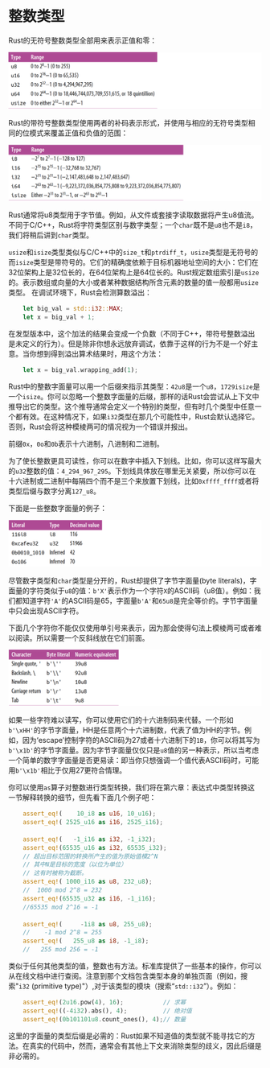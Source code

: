 

<h1>整数类型</h1>
Rust的无符号整数类型全部用来表示正值和零：


![](../../img/img-book/ch3-04.png)

Rust的带符号整数类型使用两者的补码表示形式，并使用与相应的无符号类型相同的位模式来覆盖正值和负值的范围：

 
![](../../img/img-book/ch3-05.png)

Rust通常将u8类型用于字节值。例如，从文件或套接字读取数据将产生u8值流。
不同于C/C++，Rust将字符类型区别与数字类型；一个`char`既不是`u8`也不是`i8`，我们将稍后讲到`char`类型。

`usize`和`isize`类型类似与C/C++中的`size_t`和`ptrdiff_t`，`usize`类型是无符号的而`isize`类型是带符号的。它们的精确度依赖于目标机器地址空间的大小：它们在32位架构上是32位长的，在64位架构上是64位长的。Rust规定数组索引是`usize`的。表示数组或向量的大小或者某种数据结构所含元素的数量的值一般都用`usize`类型。
在调试环境下，Rust会检测算数溢出：
```rust
    let big_val = std::i32::MAX;
    let x = big_val + 1;

```

在发型版本中，这个加法的结果会变成一个负数（不同于C++，带符号整数溢出是未定义的行为）。但是除非你想永远放弃调试，依靠于这样的行为不是一个好主意。当你想到得到溢出算术结果时，用这个方法：
```rust
    let x = big_val.wrapping_add(1);

```

Rust中的整数字面量可以用一个后缀来指示其类型：`42u8`是一个`u8`，`1729isize`是一个`isize`。你可以忽略一个整数字面量的后缀，那样的话Rust会尝试从上下文中推导出它的类型。这个推导通常会定义一个特别的类型，但有时几个类型中任意一个都有效。在这种情况下，如果`i32`类型在那几个可能性中，Rust会默认选择它。否则，Rust会将这种模棱两可的情况视为一个错误并报出。

前缀`0x`，`0o`和`0b`表示十六进制，八进制和二进制。

为了使长整数更具可读性，你可以在数字中插入下划线。比如，你可以这样写最大的`u32`整数的值：`4_294_967_295`。下划线具体放在哪里无关紧要，所以你可以在十六进制或二进制中每隔四个而不是三个来放置下划线，比如`0xffff_ffff`或者将类型后缀与数字分离`127_u8`。

下面是一些整数字面量的例子：


![](../../img/img-book/ch3-06.png)

尽管数字类型和`char`类型是分开的，Rust却提供了字节字面量(byte literals)，字面量的字符类似于`u8`的值：`b'X'`表示作为一个字符`X`的ASCII码（u8值）。例如：我们都知道字符`'A'`的ASCII码是65，字面量`b'A'`和`65u8`是完全等价的。字节字面量中只会出现ASCII字符。

下面几个字符你不能仅仅使用单引号来表示，因为那会使得句法上模棱两可或者难以阅读。所以需要一个反斜线放在它们前面。


![](../../img/img-book/ch3-07.png)

如果一些字符难以读写，你可以使用它们的十六进制码来代替。一个形如`b'\xHH'`的字节字面量，HH是任意两个十六进制数，代表了值为HH的字节。例如，因为‘escape’控制字符的ASCII码为27或者十六进制下的`1B`，你可以将其写为`b'\x1b'`的字节字面量。因为字节字面量仅仅只是`u8`值的另一种表示，所以当考虑一个简单的数字字面量是否更易读：即当你只想强调一个值代表ASCII码时，可能用`b'\x1b'`相比于仅用27更符合情理。

你可以使用`as`算子对整数进行类型转换，我们将在第六章：表达式中类型转换这一节解释转换的细节，但先看下面几个例子吧：
```rust
    assert_eq!(    10_i8 as u16, 10_u16);
    assert_eq!( 2525_u16 as i16, 2525_i16);

    assert_eq!(   -1_i16 as i32, -1_i32);
    assert_eq!(65535_u16 as i32, 65535_i32);
    // 超出目标范围的转换所产生的值为原始值模2^N
    // 其中N是目标的宽度（以位为单位）
    // 这有时被称为截断。
    assert_eq!( 1000_i16 as u8, 232_u8);
    //  1000 mod 2^8 = 232
    assert_eq!(65535_u32 as i16, -1_i16);
    //65535 mod 2^16 = -1

    assert_eq!(     -1i8 as u8, 255_u8);
    //    -1 mod 2^8 = 255
    assert_eq!(   255_u8 as i8, -1_i8);
    //   255 mod 256 = -1

```

类似于任何其他类型的值，整数也有方法。标准库提供了一些基本的操作，你可以从在线文档中进行查阅。注意到那个文档包含类型本身的单独页面（例如，搜索"`i32` (primitive type)"）,对于该类型的模块（搜索“`std::i32`”）。例如：
```rust
    assert_eq!(2u16.pow(4), 16);           // 求幂
    assert_eq!((-4i32).abs(), 4);          // 绝对值
    assert_eq!(0b101101u8.count_ones(), 4);// 数量

```

这里的字面量的类型后缀是必需的：Rust如果不知道值的类型就不能寻找它的方法。在真实的代码中，然而，通常会有其他上下文来消除类型的歧义，因此后缀是非必需的。

